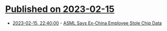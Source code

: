 # [Published on 2023-02-15](index.md)

* [2023-02-15, 22:40:00](https://tech.slashdot.org/story/23/02/15/2133250/asml-says-ex-china-employee-stole-chip-data?utm_source=rss1.0mainlinkanon&utm_medium=feed) - [ASML Says Ex-China Employee Stole Chip Data](https://tech.slashdot.org/story/23/02/15/2133250/asml-says-ex-china-employee-stole-chip-data?utm_source=rss1.0mainlinkanon&utm_medium=feed)

